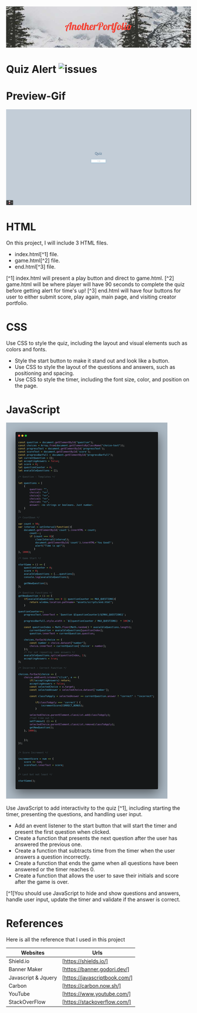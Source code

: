 ![banner](./assets/readme-gifs/AnotherPortfolio.png)

# Quiz Alert ![issues](https://img.shields.io/github/issues/TimothyLai1121/Quiz-Javascript)

# Preview-Gif
![gifs](./assets/readme-gifs/WittDtjr.gif)




# HTML # 
On this project, I will include 3 HTML files.
* index.html[^1] file.
* game.html[^2] file.
* end.html[^3] file.

[^1] index.html will present a play button and direct to game.html.
[^2] game.html will be where player will have 90 seconds to complete the quiz before getting alert for time's up!
[^3] end.html will have four buttons for user to either submit score, play again, main page, and visiting creator portfolio.

# CSS #
Use CSS to style the quiz, including the layout and visual elements such as colors and fonts.
* Style the start button to make it stand out and look like a button.
* Use CSS to style the layout of the questions and answers, such as positioning and spacing.
* Use CSS to style the timer, including the font size, color, and position on the page.

# JavaScript #
![jsgifs](./assets/readme-gifs/js-snippet.png)

Use JavaScript to add interactivity to the quiz [^1], including starting the timer, presenting the questions, and handling user input.
* Add an event listener to the start button that will start the timer and present the first question when clicked.
* Create a function that presents the next question after the user has answered the previous one.
* Create a function that subtracts time from the timer when the user answers a question incorrectly.
* Create a function that ends the game when all questions have been answered or the timer reaches 0.
* Create a function that allows the user to save their initials and score after the game is over.


[^1]You should use JavaScript to hide and show questions and answers, handle user input, update the timer and validate if the answer is correct.

# References #

Here is all the reference that I used in this project

| Websites | Urls |
| -------- | ---- |
| Shield.io | [https://shields.io/] |
| Banner Maker | [https://banner.godori.dev/] |
| Javascript & Jquery | [https://javascriptbook.com/] |
| Carbon | [https://carbon.now.sh/] |
| YouTube | [https://www.youtube.com/] |
| StackOverFlow | [https://stackoverflow.com/] |

